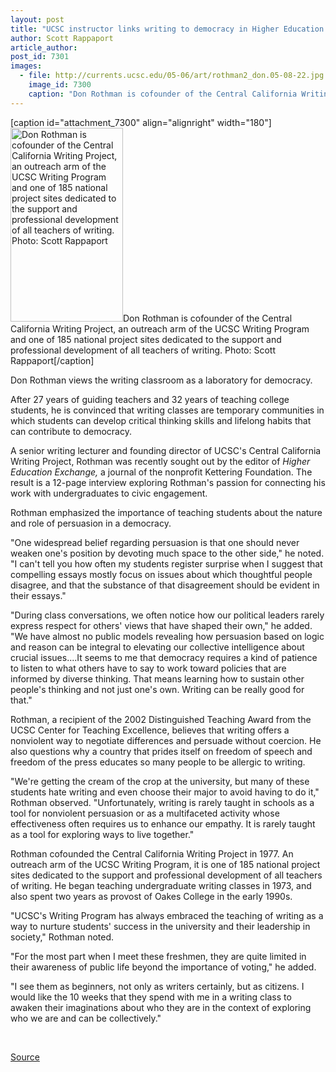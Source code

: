 ```yaml
---
layout: post
title: "UCSC instructor links writing to democracy in Higher Education Exchange interview"
author: Scott Rappaport
article_author: 
post_id: 7301
images:
  - file: http://currents.ucsc.edu/05-06/art/rothman2_don.05-08-22.jpg
    image_id: 7300
    caption: "Don Rothman is cofounder of the Central California Writing Project, an outreach arm of the UCSC Writing Program and one of 185 national project sites dedicated to the support and professional development of all teachers of writing. Photo: Scott Rappaport"
---
```


[caption id="attachment_7300" align="alignright" width="180"]<a href="http://dev-ucsc-news.pantheonsite.io/wp-content/uploads/2005/08/rothman2_don.05-08-22.jpg"><img class="size-full wp-image-7300" src="http://dev-ucsc-news.pantheonsite.io/wp-content/uploads/2005/08/rothman2_don.05-08-22.jpg" alt="Don Rothman is cofounder of the Central California Writing Project, an outreach arm of the UCSC Writing Program and one of 185 national project sites dedicated to the support and professional development of all teachers of writing. Photo: Scott Rappaport" width="180" height="310" /></a>Don Rothman is cofounder of the Central California Writing Project, an outreach arm of the UCSC Writing Program and one of 185 national project sites dedicated to the support and professional development of all teachers of writing. Photo: Scott Rappaport[/caption]
<a name="content" id="content"></a>
<p>
  Don Rothman views the writing classroom as a laboratory for democracy.
</p>
<p>
  After 27 years of guiding teachers and 32 years of teaching college students, he is convinced that writing classes are temporary communities in which students can develop critical thinking skills and lifelong habits that can contribute to democracy.<br>
</p>
<p>
  A senior writing lecturer and founding director of UCSC's Central California Writing Project, Rothman was recently sought out by the editor of <i>Higher Education Exchange,</i> a journal of the nonprofit Kettering Foundation. The result is a 12-page interview exploring Rothman's passion for connecting his work with undergraduates to civic engagement.<br>
</p>
<p>
  Rothman emphasized the importance of teaching students about the nature and role of persuasion in a democracy.<br>
</p>
<p>
  "One widespread belief regarding persuasion is that one should never weaken one's position by devoting much space to the other side," he noted. "I can't tell you how often my students register surprise when I suggest that compelling essays mostly focus on issues about which thoughtful people disagree, and that the substance of that disagreement should be evident in their essays."<br>
</p>
<p>
  "During class conversations, we often notice how our political leaders rarely express respect for others' views that have shaped their own," he added. "We have almost no public models revealing how persuasion based on logic and reason can be integral to elevating our collective intelligence about crucial issues....It seems to me that democracy requires a kind of patience to listen to what others have to say to work toward policies that are informed by diverse thinking. That means learning how to sustain other people's thinking and not just one's own. Writing can be really good for that."<br>
</p>
<p>
  Rothman, a recipient of the 2002 Distinguished Teaching Award from the UCSC Center for Teaching Excellence, believes that writing offers a nonviolent way to negotiate differences and persuade without coercion. He also questions why a country that prides itself on freedom of speech and freedom of the press educates so many people to be allergic to writing.<br>
</p>
<p>
  "We're getting the cream of the crop at the university, but many of these students hate writing and even choose their major to avoid having to do it," Rothman observed. "Unfortunately, writing is rarely taught in schools as a tool for nonviolent persuasion or as a multifaceted activity whose effectiveness often requires us to enhance our empathy. It is rarely taught as a tool for exploring ways to live together."<br>
</p>
<p>
  Rothman cofounded the Central California Writing Project in 1977. An outreach arm of the UCSC Writing Program, it is one of 185 national project sites dedicated to the support and professional development of all teachers of writing. He began teaching undergraduate writing classes in 1973, and also spent two years as provost of Oakes College in the early 1990s.<br>
</p>
<p>
  "UCSC's Writing Program has always embraced the teaching of writing as a way to nurture students' success in the university and their leadership in society," Rothman noted.<br>
</p>
<p>
  "For the most part when I meet these freshmen, they are quite limited in their awareness of public life beyond the importance of voting," he added.
</p>
<p>
  "I see them as beginners, not only as writers certainly, but as citizens. I would like the 10 weeks that they spend with me in a writing class to awaken their imaginations about who they are in the context of exploring who we are and can be collectively."
</p>
<p>
  <br>
</p>
<p><a href="http://www1.ucsc.edu/currents/05-06/08-22/writing.asp" title="Permalink to writing">Source</a></p>
